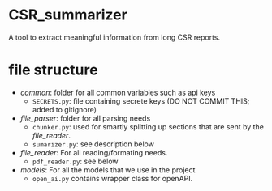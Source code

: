 # CSR_summarizer
A tool to extract meaningful information from long CSR reports.


# file structure
- *common*: folder for all common variables such as api keys
  - `SECRETS.py`: file containing secrete keys (DO NOT COMMIT THIS; added to gitignore)
- *file_parser*: folder for all parsing needs
  - `chunker.py`: used for smartly splitting up sections that are sent by the *file_reader*.
  - `sumarizer.py`: see description below
- *file_reader*: For all reading/formating needs.
  - `pdf_reader.py`: see below
- *models*: For all the models that we use in the project
  - `open_ai.py` contains wrapper class for openAPI.
